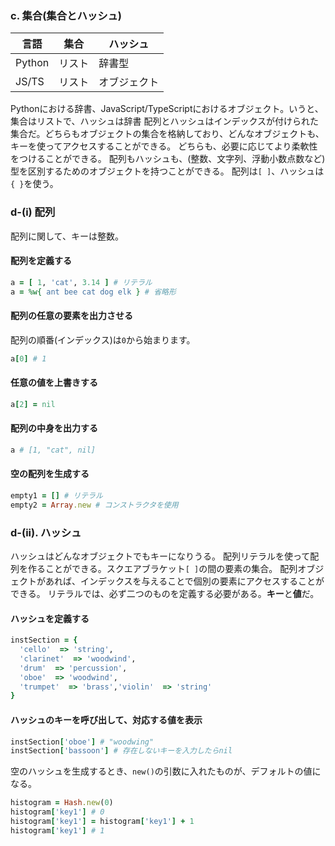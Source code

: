 ### c. 集合(集合とハッシュ)
|言語|集合|ハッシュ|
|---|---|---|
|Python|リスト|辞書型|
|JS/TS|リスト|オブジェクト|

Pythonにおける辞書、JavaScript/TypeScriptにおけるオブジェクト。いうと、集合はリストで、ハッシュは辞書
配列とハッシュはインデックスが付けられた集合だ。どちらもオブジェクトの集合を格納しており、どんなオブジェクトも、キーを使ってアクセスすることができる。
どちらも、必要に応じてより柔軟性をつけることができる。
配列もハッシュも、(整数、文字列、浮動小数点数など)型を区別するためのオブジェクトを持つことができる。
配列は`[ ]`、ハッシュは`{ }`を使う。


### d-(i) 配列
配列に関して、キーは整数。
#### 配列を定義する
```ruby
a = [ 1, 'cat', 3.14 ] # リテラル
a = %w{ ant bee cat dog elk } # 省略形
```
#### 配列の任意の要素を出力させる
配列の順番(インデックス)は`0`から始まります。
```ruby
a[0] # 1
```
#### 任意の値を上書きする
```ruby
a[2] = nil
```
#### 配列の中身を出力する
```ruby
a # [1, "cat", nil]
```
#### 空の配列を生成する
```ruby
empty1 = [] # リテラル
empty2 = Array.new # コンストラクタを使用
```
### d-(ii). ハッシュ
ハッシュはどんなオブジェクトでもキーになりうる。
配列リテラルを使って配列を作ることができる。スクエアブラケット`[ ]`の間の要素の集合。
配列オブジェクトがあれば、インデックスを与えることで個別の要素にアクセスすることができる。
リテラルでは、必ず二つのものを定義する必要がある。**キー**と**値**だ。


#### ハッシュを定義する
```ruby
instSection = {
  'cello'  => 'string',
  'clarinet'  => 'woodwind',
  'drum'  => 'percussion',
  'oboe'  => 'woodwind',
  'trumpet'  => 'brass','violin'  => 'string'
}
```
#### ハッシュのキーを呼び出して、対応する値を表示
```ruby
instSection['oboe'] # "woodwing"
instSection['bassoon'] # 存在しないキーを入力したらnil
```
空のハッシュを生成するとき、`new()`の引数に入れたものが、デフォルトの値になる。
```ruby
histogram = Hash.new(0)
histogram['key1'] # 0
histogram['key1'] = histogram['key1'] + 1
histogram['key1'] # 1
```
